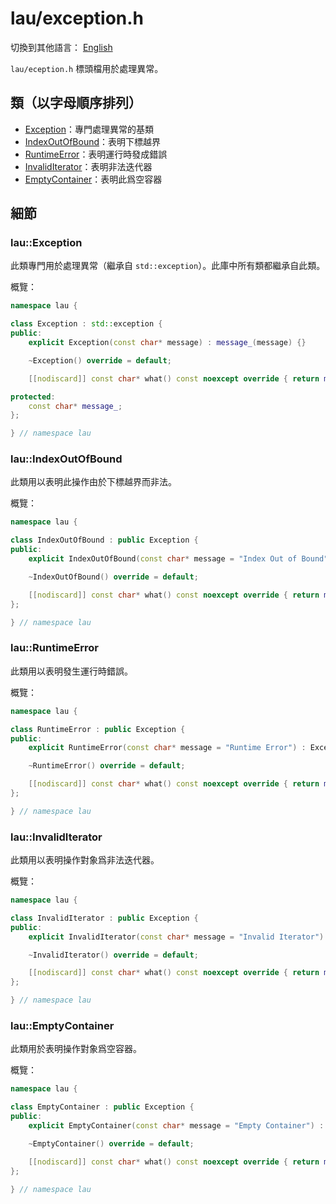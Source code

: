 # lau/exception.h

切換到其他語言： [English](exception_en.md)

`lau/eception.h` 標頭檔用於處理異常。

## 類（以字母順序排列）
- [Exception](#Exception)：專門處理異常的基類
- [IndexOutOfBound](#IndexOutOfBound)：表明下標越界
- [RuntimeError](#RuntimeError)：表明運行時發成錯誤
- [InvalidIterator](#InvalidIterator)：表明非法迭代器
- [EmptyContainer](#EmptyContainer)：表明此爲空容器

## 細節
### <span id="Exception">lau::Exception</span>
此類專門用於處理異常（繼承自 `std::exception`）。此庫中所有類都繼承自此類。

概覽：
```c++
namespace lau {

class Exception : std::exception {
public:
    explicit Exception(const char* message) : message_(message) {}

    ~Exception() override = default;

    [[nodiscard]] const char* what() const noexcept override { return message_; }

protected:
    const char* message_;
};

} // namespace lau
```

### <span id="IndexOutOfBound">lau::IndexOutOfBound</span>
此類用以表明此操作由於下標越界而非法。

概覽：
```c++
namespace lau {

class IndexOutOfBound : public Exception {
public:
    explicit IndexOutOfBound(const char* message = "Index Out of Bound") : Exception(message) {}

    ~IndexOutOfBound() override = default;

    [[nodiscard]] const char* what() const noexcept override { return message_; }
};

} // namespace lau
```

### <span id="RuntimeError">lau::RuntimeError</span>
此類用以表明發生運行時錯誤。

概覽：
```c++
namespace lau {

class RuntimeError : public Exception {
public:
    explicit RuntimeError(const char* message = "Runtime Error") : Exception(message) {}

    ~RuntimeError() override = default;

    [[nodiscard]] const char* what() const noexcept override { return message_; }
};

} // namespace lau
```

### <span id="InvalidIterator">lau::InvalidIterator</span>
此類用以表明操作對象爲非法迭代器。

概覽：
```c++
namespace lau {

class InvalidIterator : public Exception {
public:
    explicit InvalidIterator(const char* message = "Invalid Iterator") : Exception(message) {}

    ~InvalidIterator() override = default;

    [[nodiscard]] const char* what() const noexcept override { return message_; }
};

} // namespace lau
```

### <span id="EmptyContainer">lau::EmptyContainer</span>
此類用於表明操作對象爲空容器。

概覽：
```c++
namespace lau {

class EmptyContainer : public Exception {
public:
    explicit EmptyContainer(const char* message = "Empty Container") : Exception(message) {}

    ~EmptyContainer() override = default;

    [[nodiscard]] const char* what() const noexcept override { return message_; }
};

} // namespace lau
```
